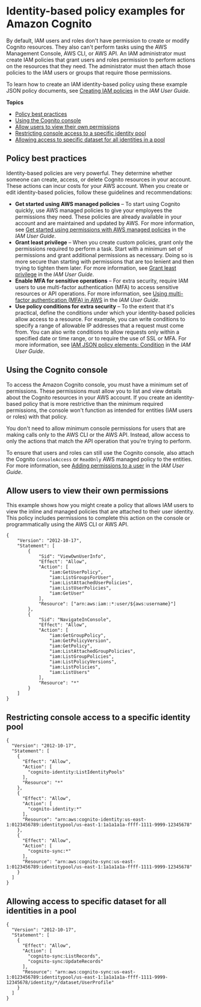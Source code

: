 # Identity\-based policy examples for Amazon Cognito<a name="security_iam_id-based-policy-examples"></a>

By default, IAM users and roles don't have permission to create or modify Cognito resources\. They also can't perform tasks using the AWS Management Console, AWS CLI, or AWS API\. An IAM administrator must create IAM policies that grant users and roles permission to perform actions on the resources that they need\. The administrator must then attach those policies to the IAM users or groups that require those permissions\.

To learn how to create an IAM identity\-based policy using these example JSON policy documents, see [Creating IAM policies](https://docs.aws.amazon.com/IAM/latest/UserGuide/access_policies_create-console.html) in the *IAM User Guide*\.

**Topics**
+ [Policy best practices](#security_iam_service-with-iam-policy-best-practices)
+ [Using the Cognito console](#security_iam_id-based-policy-examples-console)
+ [Allow users to view their own permissions](#security_iam_id-based-policy-examples-view-own-permissions)
+ [Restricting console access to a specific identity pool](#security_amazon-cognito-example-policies)
+ [Allowing access to specific dataset for all identities in a pool](#security_amazon-cognito-example-allow-access)

## Policy best practices<a name="security_iam_service-with-iam-policy-best-practices"></a>

Identity\-based policies are very powerful\. They determine whether someone can create, access, or delete Cognito resources in your account\. These actions can incur costs for your AWS account\. When you create or edit identity\-based policies, follow these guidelines and recommendations:
+ **Get started using AWS managed policies** – To start using Cognito quickly, use AWS managed policies to give your employees the permissions they need\. These policies are already available in your account and are maintained and updated by AWS\. For more information, see [Get started using permissions with AWS managed policies](https://docs.aws.amazon.com/IAM/latest/UserGuide/best-practices.html#bp-use-aws-defined-policies) in the *IAM User Guide*\.
+ **Grant least privilege** – When you create custom policies, grant only the permissions required to perform a task\. Start with a minimum set of permissions and grant additional permissions as necessary\. Doing so is more secure than starting with permissions that are too lenient and then trying to tighten them later\. For more information, see [Grant least privilege](https://docs.aws.amazon.com/IAM/latest/UserGuide/best-practices.html#grant-least-privilege) in the *IAM User Guide*\.
+ **Enable MFA for sensitive operations** – For extra security, require IAM users to use multi\-factor authentication \(MFA\) to access sensitive resources or API operations\. For more information, see [Using multi\-factor authentication \(MFA\) in AWS](https://docs.aws.amazon.com/IAM/latest/UserGuide/id_credentials_mfa.html) in the *IAM User Guide*\.
+ **Use policy conditions for extra security** – To the extent that it's practical, define the conditions under which your identity\-based policies allow access to a resource\. For example, you can write conditions to specify a range of allowable IP addresses that a request must come from\. You can also write conditions to allow requests only within a specified date or time range, or to require the use of SSL or MFA\. For more information, see [IAM JSON policy elements: Condition](https://docs.aws.amazon.com/IAM/latest/UserGuide/reference_policies_elements_condition.html) in the *IAM User Guide*\.

## Using the Cognito console<a name="security_iam_id-based-policy-examples-console"></a>

To access the Amazon Cognito console, you must have a minimum set of permissions\. These permissions must allow you to list and view details about the Cognito resources in your AWS account\. If you create an identity\-based policy that is more restrictive than the minimum required permissions, the console won't function as intended for entities \(IAM users or roles\) with that policy\.

You don't need to allow minimum console permissions for users that are making calls only to the AWS CLI or the AWS API\. Instead, allow access to only the actions that match the API operation that you're trying to perform\.

To ensure that users and roles can still use the Cognito console, also attach the Cognito `ConsoleAccess` or `ReadOnly` AWS managed policy to the entities\. For more information, see [Adding permissions to a user](https://docs.aws.amazon.com/IAM/latest/UserGuide/id_users_change-permissions.html#users_change_permissions-add-console) in the *IAM User Guide*\.

## Allow users to view their own permissions<a name="security_iam_id-based-policy-examples-view-own-permissions"></a>

This example shows how you might create a policy that allows IAM users to view the inline and managed policies that are attached to their user identity\. This policy includes permissions to complete this action on the console or programmatically using the AWS CLI or AWS API\.

```
{
    "Version": "2012-10-17",
    "Statement": [
        {
            "Sid": "ViewOwnUserInfo",
            "Effect": "Allow",
            "Action": [
                "iam:GetUserPolicy",
                "iam:ListGroupsForUser",
                "iam:ListAttachedUserPolicies",
                "iam:ListUserPolicies",
                "iam:GetUser"
            ],
            "Resource": ["arn:aws:iam::*:user/${aws:username}"]
        },
        {
            "Sid": "NavigateInConsole",
            "Effect": "Allow",
            "Action": [
                "iam:GetGroupPolicy",
                "iam:GetPolicyVersion",
                "iam:GetPolicy",
                "iam:ListAttachedGroupPolicies",
                "iam:ListGroupPolicies",
                "iam:ListPolicyVersions",
                "iam:ListPolicies",
                "iam:ListUsers"
            ],
            "Resource": "*"
        }
    ]
}
```

## Restricting console access to a specific identity pool<a name="security_amazon-cognito-example-policies"></a>

```
{
  "Version": "2012-10-17",
  "Statement": [
    {
      "Effect": "Allow",
      "Action": [
        "cognito-identity:ListIdentityPools"
      ],
      "Resource": "*"
    },
    {
      "Effect": "Allow",
      "Action": [
        "cognito-identity:*"
      ],
      "Resource": "arn:aws:cognito-identity:us-east-1:0123456789:identitypool/us-east-1:1a1a1a1a-ffff-1111-9999-12345678"
    },
    {
      "Effect": "Allow",
      "Action": [
        "cognito-sync:*"
      ],
      "Resource": "arn:aws:cognito-sync:us-east-1:0123456789:identitypool/us-east-1:1a1a1a1a-ffff-1111-9999-12345678"
    }
  ]
}
```

## Allowing access to specific dataset for all identities in a pool<a name="security_amazon-cognito-example-allow-access"></a>

```
{
  "Version": "2012-10-17",
  "Statement": [
    {
      "Effect": "Allow",
      "Action": [
        "cognito-sync:ListRecords",
        "cognito-sync:UpdateRecords"
      ],
      "Resource": "arn:aws:cognito-sync:us-east-1:0123456789:identitypool/us-east-1:1a1a1a1a-ffff-1111-9999-12345678/identity/*/dataset/UserProfile"
    }
  ]
}
```